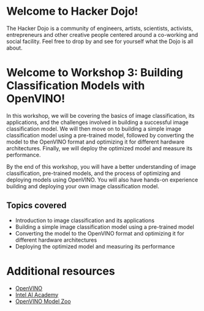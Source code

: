 # Welcome to Hacker Dojo!

The Hacker Dojo is a community of engineers, artists, scientists, activists, entrepreneurs and other creative people centered around a co-working and social facility. Feel free to drop by and see for yourself what the Dojo is all about.

# Welcome to Workshop 3: Building Classification Models with OpenVINO!

In this workshop, we will be covering the basics of image classification, its applications, and the challenges involved in building a successful image classification model. We will then move on to building a simple image classification model using a pre-trained model, followed by converting the model to the OpenVINO format and optimizing it for different hardware architectures. Finally, we will deploy the optimized model and measure its performance.

By the end of this workshop, you will have a better understanding of image classification, pre-trained models, and the process of optimizing and deploying models using OpenVINO. You will also have hands-on experience building and deploying your own image classification model.

## Topics covered
- Introduction to image classification and its applications
- Building a simple image classification model using a pre-trained model
- Converting the model to the OpenVINO format and optimizing it for different hardware architectures
- Deploying the optimized model and measuring its performance

# Additional resources
- [OpenVINO](https://www.intel.com/content/www/us/en/developer/tools/openvino-toolkit/overview.html)
- [Intel AI Academy](https://www.intel.com/content/www/us/en/developer/topic-technology/artificial-intelligence/training/overview.html)
- [OpenVINO Model Zoo](https://github.com/openvinotoolkit/open_model_zoo)
